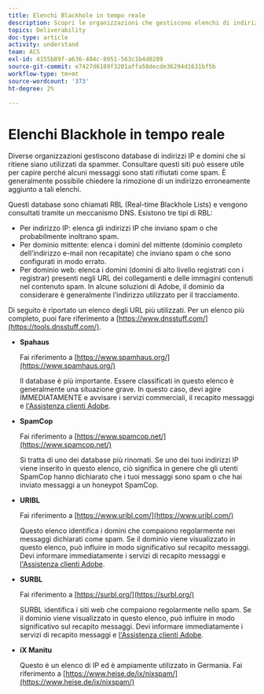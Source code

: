 ```yaml
---
title: Elenchi Blackhole in tempo reale
description: Scopri le organizzazioni che gestiscono elenchi di indirizzi IP e domini che potrebbero essere utilizzati da spammer.
topics: Deliverability
doc-type: article
activity: understand
team: ACS
exl-id: 4155b89f-a636-404c-8951-563c1b4d0289
source-git-commit: e7427d6109f3201affa58decde36294d1631bf5b
workflow-type: tm+mt
source-wordcount: '373'
ht-degree: 2%

---
```


# Elenchi Blackhole in tempo reale

Diverse organizzazioni gestiscono database di indirizzi IP e domini che si ritiene siano utilizzati da spammer. Consultare questi siti può essere utile per capire perché alcuni messaggi sono stati rifiutati come spam. È generalmente possibile chiedere la rimozione di un indirizzo erroneamente aggiunto a tali elenchi.

Questi database sono chiamati RBL (Real-time Blackhole Lists) e vengono consultati tramite un meccanismo DNS. Esistono tre tipi di RBL:

* Per indirizzo IP: elenca gli indirizzi IP che inviano spam o che probabilmente inoltrano spam.
* Per dominio mittente: elenca i domini del mittente (dominio completo dell’indirizzo e-mail non recapitate) che inviano spam o che sono configurati in modo errato.
* Per dominio web: elenca i domini (domini di alto livello registrati con i registrar) presenti negli URL dei collegamenti e delle immagini contenuti nel contenuto spam. In alcune soluzioni di Adobe, il dominio da considerare è generalmente l’indirizzo utilizzato per il tracciamento.

Di seguito è riportato un elenco degli URL più utilizzati. Per un elenco più completo, puoi fare riferimento a [https://www.dnsstuff.com/](https://tools.dnsstuff.com/).

* **Spahaus**

  Fai riferimento a [https://www.spamhaus.org/](https://www.spamhaus.org/)

  Il database è più importante. Essere classificati in questo elenco è generalmente una situazione grave. In questo caso, devi agire IMMEDIATAMENTE e avvisare i servizi commerciali, il recapito messaggi e [l&#39;Assistenza clienti Adobe](https://helpx.adobe.com/it/enterprise/admin-guide.html/enterprise/using/support-for-experience-cloud.ug.html).

* **SpamCop**

  Fai riferimento a [https://www.spamcop.net/](https://www.spamcop.net/)

  Si tratta di uno dei database più rinomati. Se uno dei tuoi indirizzi IP viene inserito in questo elenco, ciò significa in genere che gli utenti SpamCop hanno dichiarato che i tuoi messaggi sono spam o che hai inviato messaggi a un honeypot SpamCop.

* **URIBL**

  Fai riferimento a [https://www.uribl.com/](https://www.uribl.com/)

  Questo elenco identifica i domini che compaiono regolarmente nei messaggi dichiarati come spam. Se il dominio viene visualizzato in questo elenco, può influire in modo significativo sul recapito messaggi. Devi informare immediatamente i servizi di recapito messaggi e [l&#39;Assistenza clienti Adobe](https://helpx.adobe.com/it/enterprise/admin-guide.html/enterprise/using/support-for-experience-cloud.ug.html).

* **SURBL**

  Fai riferimento a [https://surbl.org/](https://surbl.org/)

  SURBL identifica i siti web che compaiono regolarmente nello spam. Se il dominio viene visualizzato in questo elenco, può influire in modo significativo sul recapito messaggi. Devi informare immediatamente i servizi di recapito messaggi e [l&#39;Assistenza clienti Adobe](https://helpx.adobe.com/it/enterprise/admin-guide.html/enterprise/using/support-for-experience-cloud.ug.html).

* **iX Manitu**

  Questo è un elenco di IP ed è ampiamente utilizzato in Germania. Fai riferimento a [https://www.heise.de/ix/nixspam/](https://www.heise.de/ix/nixspam/)

<!--* SORBS

  [https://www.nl.sorbs.net](https://www.nl.sorbs.net) compiles a list of IP addresses that are reputed to be dynamic IP address (i.e. attributed temporarily to ISP subscribers) or "open relay" addresses. Certain domains check whether the IP address of a sender is not listed on this site before accepting email. Checking the IP addresses on this site can prove useful.-->
